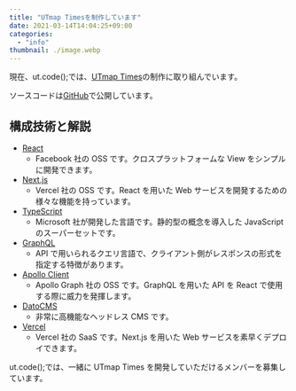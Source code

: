 ```yaml
---
title: "UTmap Timesを制作しています"
date: 2021-03-14T14:04:25+09:00
categories:
  - "info"
thumbnail: ./image.webp
---
```


現在、ut.code();では、[UTmap Times](https://utmap.jp/)の制作に取り組んでいます。

ソースコードは[GitHub](https://github.com/ut-code/utmap-times)で公開しています。

## 構成技術と解説

- [React](https://reactjs.org/)
  - Facebook 社の OSS です。クロスプラットフォームな View をシンプルに開発できます。
- [Next.js](https://nextjs.org/)
  - Vercel 社の OSS です。React を用いた Web サービスを開発するための様々な機能を持っています。
- [TypeScript](https://nextjs.org/)
  - Microsoft 社が開発した言語です。静的型の概念を導入した JavaScript のスーパーセットです。
- [GraphQL](https://graphql.org/)
  - API で用いられるクエリ言語で、クライアント側がレスポンスの形式を指定する特徴があります。
- [Apollo Client](https://www.apollographql.com/)
  - Apollo Graph 社の OSS です。GraphQL を用いた API を React で使用する際に威力を発揮します。
- [DatoCMS](https://www.datocms.com/)
  - 非常に高機能なヘッドレス CMS です。
- [Vercel](https://vercel.com/)
  - Vercel 社の SaaS です。Next.js を用いた Web サービスを素早くデプロイできます。

ut.code();では、一緒に UTmap Times を開発していただけるメンバーを募集しています。

